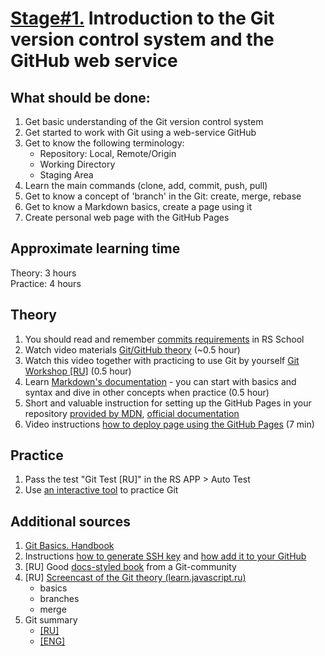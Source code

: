 # [Stage#1.](../../) Introduction to the Git version control system and the GitHub web service
## What should be done:
1. Get basic understanding of the Git version control system
2. Get started to work with Git using a web-service GitHub
3. Get to know the following terminology:
    - Repository: Local, Remote/Origin
    - Working Directory
    - Staging Area
3. Learn the main commands (clone, add, commit, push, pull)
4. Get to know a concept of 'branch' in the Git: create, merge, rebase
5. Get to know a Markdown basics, create a page using it
6. Create personal web page with the GitHub Pages

## Approximate learning time
Theory: 3 hours  
Practice: 4 hours

## Theory 
1. You should read and remember [commits requirements](https://docs.rs.school/#/en/git-convention) in RS School
2. Watch video materials [Git/GitHub theory](https://www.youtube.com/watch?v=SWYqp7iY_Tc) (~0.5 hour)
3. Watch this video together with practicing to use Git by yourself [Git Workshop [RU]](https://youtu.be/Dlr_E7WfA08) (0.5 hour)
4. Learn [Markdown's documentation](https://guides.github.com/features/mastering-markdown/) - you can start with basics and syntax and dive in other concepts when practice (0.5 hour)
5. Short and valuable instruction for setting up the GitHub Pages in your repository [provided by MDN](https://developer.mozilla.org/en-US/docs/Learn/Common_questions/Tools_and_setup/Using_GitHub_pages), [official documentation](https://pages.github.com/)
6. Video instructions [how to deploy page using the GitHub Pages](https://www.youtube.com/watch?v=OltY8JIaP-4) (7 min)

## Practice
1. Pass the test "Git Test [RU]" in the RS APP > Auto Test
2. Use [an interactive tool](https://learngitbranching.js.org) to practice Git 

## Additional sources
1. [Git Basics. Handbook](https://git-scm.com/book/en/v2/Getting-Started-About-Version-Control)
2. Instructions [how to generate SSH key](https://git-scm.com/book/en/v2/Git-on-the-Server-Generating-Your-SSH-Public-Key) and [how add it to your GitHub](https://docs.github.com/en/authentication/connecting-to-github-with-ssh/adding-a-new-ssh-key-to-your-github-account#adding-a-new-ssh-key-to-your-account)
3. [RU] Good [docs-styled book](https://uleming.github.io/gitbook/index.html) from a Git-community
4. [RU] [Screencast of the Git theory (learn.javascript.ru)](https://www.youtube.com/watch?v=W4hoc24K93E&list=PLDyvV36pndZFHXjXuwA_NywNrVQO0aQqb)
    - basics
    - branches
    - merge
5. Git summary
   - [[RU]](https://www.evernote.com/shard/s368/client/snv?noteGuid=b1359883-2b9e-419a-b9de-dd959fc05f05&noteKey=97c0f19486d851b3&sn=https%3A%2F%2Fwww.evernote.com%2Fshard%2Fs368%2Fsh%2Fb1359883-2b9e-419a-b9de-dd959fc05f05%2F97c0f19486d851b3&title=Git)
   - [[ENG]](https://cs.fyi/guide/git-cheatsheet)

